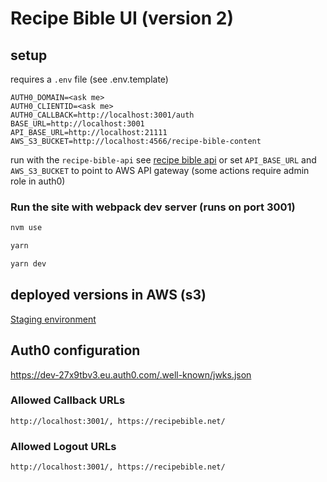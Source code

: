 # Recipe Bible UI (version 2)

## setup

requires a `.env` file (see .env.template)

```
AUTH0_DOMAIN=<ask me>
AUTH0_CLIENTID=<ask me>
AUTH0_CALLBACK=http://localhost:3001/auth
BASE_URL=http://localhost:3001
API_BASE_URL=http://localhost:21111
AWS_S3_BUCKET=http://localhost:4566/recipe-bible-content
```

run with the `recipe-bible-api` see [recipe bible api](https://github.com/alwaystudios/recipe-bible-api) or set `API_BASE_URL` and `AWS_S3_BUCKET` to point to AWS API gateway (some actions require admin role in auth0)

### Run the site with webpack dev server (runs on port 3001)

```bash
nvm use

yarn

yarn dev
```

## deployed versions in AWS (s3)

[Staging environment](http://recipe-bible.s3-website-eu-west-1.amazonaws.com/)

## Auth0 configuration

https://dev-27x9tbv3.eu.auth0.com/.well-known/jwks.json

### Allowed Callback URLs

```
http://localhost:3001/, https://recipebible.net/
```

### Allowed Logout URLs

```
http://localhost:3001/, https://recipebible.net/
```
